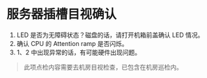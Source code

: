 # 服务器插槽目视确认

1. LED 是否为无障碍状态？磁盘的话，请打开机箱前盖确认 LED 情况。
2. 确认 CPU 的 Attention ramp 是否闪烁。
3. 1、2 中出现异常的话，有可能硬件出现问题。

> 此项点检内容需要去机房目视检查，已包含在机房巡检内。